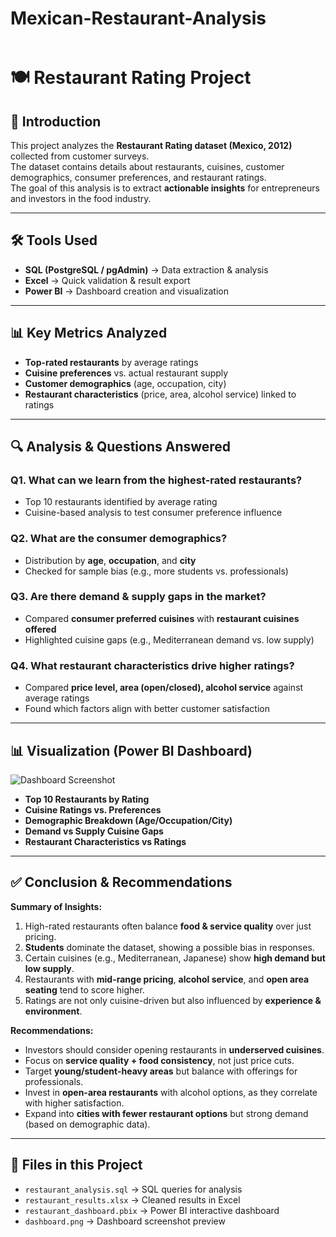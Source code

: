 # Mexican-Restaurant-Analysis

![]()

# 🍽️ Restaurant Rating Project

## 📌 Introduction  
This project analyzes the **Restaurant Rating dataset (Mexico, 2012)** collected from customer surveys.  
The dataset contains details about restaurants, cuisines, customer demographics, consumer preferences, and restaurant ratings.  
The goal of this analysis is to extract **actionable insights** for entrepreneurs and investors in the food industry.  

---

## 🛠 Tools Used  
- **SQL (PostgreSQL / pgAdmin)** → Data extraction & analysis  
- **Excel** → Quick validation & result export  
- **Power BI** → Dashboard creation and visualization  

---

## 📊 Key Metrics Analyzed  
- **Top-rated restaurants** by average ratings  
- **Cuisine preferences** vs. actual restaurant supply  
- **Customer demographics** (age, occupation, city)  
- **Restaurant characteristics** (price, area, alcohol service) linked to ratings  

---

## 🔍 Analysis & Questions Answered  

### **Q1. What can we learn from the highest-rated restaurants?**  
- Top 10 restaurants identified by average rating  
- Cuisine-based analysis to test consumer preference influence  

### **Q2. What are the consumer demographics?**  
- Distribution by **age**, **occupation**, and **city**  
- Checked for sample bias (e.g., more students vs. professionals)  

### **Q3. Are there demand & supply gaps in the market?**  
- Compared **consumer preferred cuisines** with **restaurant cuisines offered**  
- Highlighted cuisine gaps (e.g., Mediterranean demand vs. low supply)  

### **Q4. What restaurant characteristics drive higher ratings?**  
- Compared **price level, area (open/closed), alcohol service** against average ratings  
- Found which factors align with better customer satisfaction  

---

## 📊 Visualization (Power BI Dashboard)  
![Dashboard Screenshot](dashboard.png)  

- **Top 10 Restaurants by Rating**  
- **Cuisine Ratings vs. Preferences**  
- **Demographic Breakdown (Age/Occupation/City)**  
- **Demand vs Supply Cuisine Gaps**  
- **Restaurant Characteristics vs Ratings**  

---

## ✅ Conclusion & Recommendations  

**Summary of Insights:**  
1. High-rated restaurants often balance **food & service quality** over just pricing.  
2. **Students** dominate the dataset, showing a possible bias in responses.  
3. Certain cuisines (e.g., Mediterranean, Japanese) show **high demand but low supply**.  
4. Restaurants with **mid-range pricing**, **alcohol service**, and **open area seating** tend to score higher.  
5. Ratings are not only cuisine-driven but also influenced by **experience & environment**.  

**Recommendations:**  
- Investors should consider opening restaurants in **underserved cuisines**.  
- Focus on **service quality + food consistency**, not just price cuts.  
- Target **young/student-heavy areas** but balance with offerings for professionals.  
- Invest in **open-area restaurants** with alcohol options, as they correlate with higher satisfaction.  
- Expand into **cities with fewer restaurant options** but strong demand (based on demographic data).  

---

## 📂 Files in this Project  
- `restaurant_analysis.sql` → SQL queries for analysis  
- `restaurant_results.xlsx` → Cleaned results in Excel  
- `restaurant_dashboard.pbix` → Power BI interactive dashboard  
- `dashboard.png` → Dashboard screenshot preview
